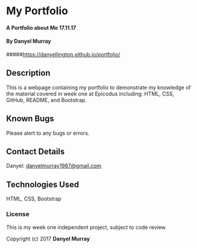 # My Portfolio

#### A Portfolio about Me 17.11.17

#### By Danyel Murray

#####https://danyellington.github.io/portfolio/

## Description

This is a webpage containing my portfolio to demonstrate my knowledge of the material covered in week one at Epicodus including: HTML, CSS, GitHub, README, and Bootstrap.


## Known Bugs

Please alert to any bugs or errors.

## Contact Details

Danyel: danyelmurray1987@gmail.com


## Technologies Used

HTML, CSS, Bootstrap

### License

This is my week one independent project, subject to code review.

Copyright (c) 2017 **Danyel Murray**
